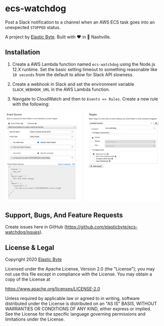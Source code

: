 # ecs-watchdog

Post a Slack notification to a channel when an AWS ECS task goes into an unexpected `STOPPED` status.

A project by [Elastic Byte](https://elasticbyte.net). Built with :heart: in :guitar: Nashville.

## Installation

1. Create a AWS Lambda function named `ecs-watchdog` using the Node.js 12.X runtime. Set the basic setting timeout to something reasonable like `10 seconds` from the default to allow for Slack API slowness.

2. Create a webhook in Slack and set the environment variable `SLACK_WEBHOOK_URL` in the AWS Lambda function.

3. Navigate to CloudWatch and then to `Events => Rules`. Create a new rule with the following:

![CloudWatch Events Rule](images/cloudwatch-rule.jpg)

## Support, Bugs, And Feature Requests

Create issues here in GitHub (https://github.com/elasticbyte/ecs-watchdog/issues).

## License & Legal

Copyright 2020 [Elastic Byte](https://elasticbyte.net)

Licensed under the Apache License, Version 2.0 (the "License");
you may not use this file except in compliance with the License.
You may obtain a copy of the License at

https://www.apache.org/licenses/LICENSE-2.0

Unless required by applicable law or agreed to in writing, software
distributed under the License is distributed on an "AS IS" BASIS,
WITHOUT WARRANTIES OR CONDITIONS OF ANY KIND, either express or implied.
See the License for the specific language governing permissions and
limitations under the License.
